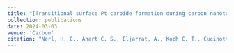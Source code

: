 ```yaml
---
title: "[Transitional surface Pt carbide formation during carbon nanotube growth](https://doi.org/10.1016/j.carbon.2024.119399)"
collection: publications
date: 2024-03-03
venue: 'Carbon'
citation: "Nerl, H. C., Ahart C. S., Eljarrat, A., Koch C. T., Cucinotta C. S. & Plodinec, M. Transitional surface Pt carbide formation during carbon nanotube growth. Carbon, 119399, 2024."
---
```




